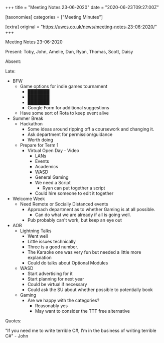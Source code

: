 +++
title = "Meeting Notes 23-06-2020"
date = "2020-06-23T09:27:00Z"

[taxonomies]
categories = ["Meeting Minutes"]

[extra]
original = "https://uwcs.co.uk/news/meeting-notes-23-06-2020/"
+++

<p>Meeting Notes 23-06-2020</p>

<!-- more -->

Present: Toby, John, Amelie, Dan, Ryan, Thomas, Scott, Daisy

Absent:

Late:

  - BFW
      - Game options for indie games tournament
          - ███████
          - ███████
          - ███████
          - Google Form for additional suggestions
      - Have some sort of Rota to keep event alive
  - Summer Break
      - Hackathon
          - Some ideas around ripping off a coursework and changing it.
          - Ask department for permission/guidance
          - Worth doing
      - Prepare for Term 1
          - Virtual Open Day - Video
              - LANs
              - Events
              - Academics
              - WASD
              - General Gaming
              - We need a Script
                  - Ryan can put together a script
              - Could hire someone to edit it together
  - Welcome Week
      - Need Remote or Socially Distanced events
          - Approach department as to whether Gaming is at all possible.
              - Can do what we are already if all is going well.
          - Pub probably can't work, but keep an eye out
  - AOB
      - Lightning Talks
          - Went well
          - Little issues technically
          - Three is a good number.
          - The Karaoke one was very fun but needed a little more explanation
          - Could do talks about Optional Modules
      - WASD
          - Start advertising for it
          - Start planning for next year
          - Could be virtual if necessary
          - Could ask the SU about whether possible to potentially book
      - Gaming
          - Are we happy with the categories?
              - Reasonably yes
              - May want to consider the TTT free alternative

Quotes:

"If you need me to write terrible C\#, I'm in the business of writing terrible C\#" - John

